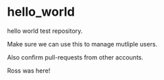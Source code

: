 # hello_world
hello world test repository.

Make sure we can use this to manage mutliple users.

Also confirm pull-requests from other accounts.

Ross was here!
